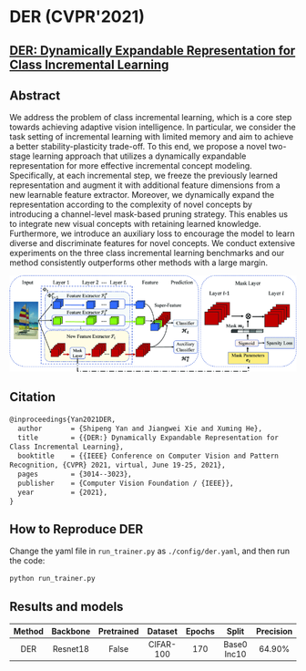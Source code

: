 # DER (CVPR'2021)
[DER: Dynamically Expandable Representation for Class Incremental Learning
](https://openaccess.thecvf.com/content/CVPR2021/html/Yan_DER_Dynamically_Expandable_Representation_for_Class_Incremental_Learning_CVPR_2021_paper.html)
---
## Abstract

We address the problem of class incremental learning, which is a core step towards achieving adaptive vision intelligence. In particular, we consider the task setting of incremental learning with limited memory and aim to achieve a better stability-plasticity trade-off. To this end, we propose a novel two-stage learning approach that utilizes a dynamically expandable representation for more effective incremental concept modeling. Specifically, at each incremental step, we freeze the previously learned representation and augment it with additional feature dimensions from a new learnable feature extractor. Moreover, we dynamically expand the representation according to the complexity of novel concepts by introducing a channel-level mask-based pruning strategy. This enables us to integrate new visual concepts with retaining learned knowledge. Furthermore, we introduce an auxiliary loss to encourage the model to learn diverse and discriminate features for novel concepts. We conduct extensive experiments on the three class incremental learning benchmarks and our method consistently outperforms other methods with a large margin.

![DER](../../resources/imgs/der.gif)

## Citation

```
@inproceedings{Yan2021DER,
  author       = {Shipeng Yan and Jiangwei Xie and Xuming He},
  title        = {{DER:} Dynamically Expandable Representation for Class Incremental Learning},
  booktitle    = {{IEEE} Conference on Computer Vision and Pattern Recognition, {CVPR} 2021, virtual, June 19-25, 2021},
  pages        = {3014--3023},
  publisher    = {Computer Vision Foundation / {IEEE}},
  year         = {2021},
}
```

## How to Reproduce DER

Change the yaml file in `run_trainer.py` as `./config/der.yaml`, and then run the code:
```
python run_trainer.py
```

## Results and models

| Method | Backbone | Pretrained |  Dataset  | Epochs |    Split    | Precision |
| :----: | :------: | :--------: | :-------: | :----: | :---------: | :-------: |
|  DER   | Resnet18 |   False    | CIFAR-100 |  170   | Base0 Inc10 |  64.90%   |


